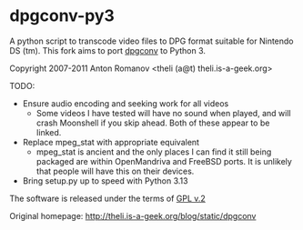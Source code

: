# dpgconv-py3

A python script to transcode video files to DPG format suitable for Nintendo DS (tm).
This fork aims to port [dpgconv](https://github.com/artm/dpgconv/) to Python 3.

Copyright 2007-2011 Anton Romanov <theli (a@t) theli.is-a-geek.org>

TODO:
- Ensure audio encoding and seeking work for all videos
    - Some videos I have tested will have no sound when played, and will crash Moonshell if you skip ahead. Both of these appear to be linked.
- Replace mpeg_stat with appropriate equivalent
  - mpeg_stat is ancient and the only places I can find it still being packaged are within OpenMandriva and FreeBSD ports.
  It is unlikely that people will have this on their devices.
- Bring setup.py up to speed with Python 3.13

The software is released under the terms of 
[GPL v.2](http://www.gnu.org/licenses/gpl-2.0.html)

Original homepage: http://theli.is-a-geek.org/blog/static/dpgconv


